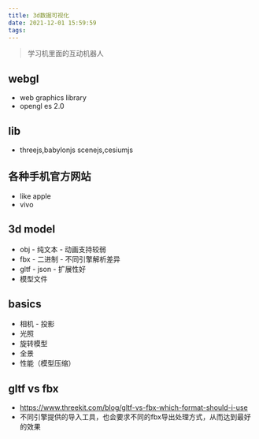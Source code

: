 ```yaml
---
title: 3d数据可视化
date: 2021-12-01 15:59:59
tags:
---
```

> 学习机里面的互动机器人

## webgl
- web graphics library
- opengl es 2.0

## lib
- threejs,babylonjs scenejs,cesiumjs

## 各种手机官方网站
- like apple
- vivo

## 3d model
- obj - 纯文本 - 动画支持较弱
- fbx - 二进制 - 不同引擎解析差异
- gltf - json - 扩展性好
- 模型文件


## basics
- 相机 - 投影
- 光照
- 旋转模型
- 全景
- 性能（模型压缩）

## gltf vs fbx
- https://www.threekit.com/blog/gltf-vs-fbx-which-format-should-i-use
- 不同引擎提供的导入工具，也会要求不同的fbx导出处理方式，从而达到最好的效果